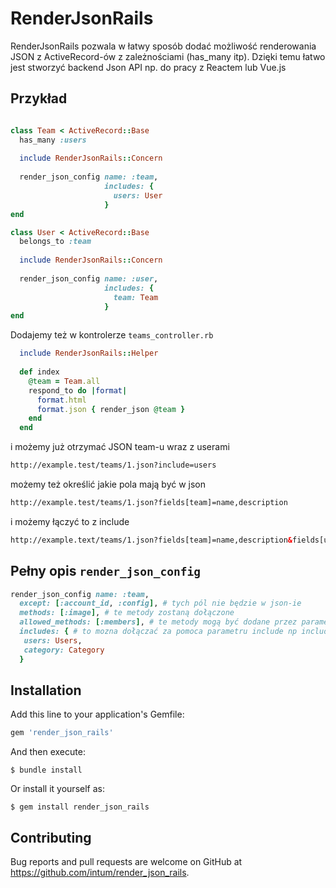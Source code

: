 # RenderJsonRails

RenderJsonRails pozwala w łatwy sposób dodać możliwość renderowania JSON z ActiveRecord-ów z zależnościami (has_many itp).
Dzięki temu łatwo jest stworzyć backend Json API np. do pracy z Reactem lub Vue.js

## Przykład

```ruby

class Team < ActiveRecord::Base
  has_many :users
  
  include RenderJsonRails::Concern
  
  render_json_config name: :team,
                     includes: {
                       users: User
                     }
end

class User < ActiveRecord::Base
  belongs_to :team
  
  include RenderJsonRails::Concern
  
  render_json_config name: :user,
                     includes: {
                       team: Team
                     }
end
```

Dodajemy też w kontrolerze ```teams_controller.rb```

```ruby
  include RenderJsonRails::Helper
  
  def index
    @team = Team.all
    respond_to do |format|
      format.html
      format.json { render_json @team }
    end
  end
```  
  
i możemy już otrzymać JSON team-u wraz z userami

```html
http://example.test/teams/1.json?include=users
```

możemy też określić jakie pola mają być w json

```html
http://example.test/teams/1.json?fields[team]=name,description
```

i możemy łączyć to z include

```html
http://example.text/teams/1.json?fields[team]=name,description&fields[user]=email,name&include=users
```

## Pełny opis ```render_json_config```

```ruby
render_json_config name: :team, 
  except: [:account_id, :config], # tych pól nie będzie w json-ie
  methods: [:image], # te metody zostaną dołączone 
  allowed_methods: [:members], # te metody mogą być dodane przez parametr fileds np: fields[team]=id,members
  includes: { # to mozna dołączać za pomoca parametru include np include=users,category
   users: Users,
   category: Category
  }
```

## Installation

Add this line to your application's Gemfile:

```ruby
gem 'render_json_rails'
```

And then execute:

    $ bundle install

Or install it yourself as:

    $ gem install render_json_rails

## Contributing

Bug reports and pull requests are welcome on GitHub at https://github.com/intum/render_json_rails.

